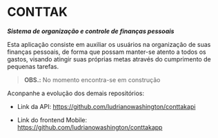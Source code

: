 # **CONTTAK**

**_Sistema de organização e controle de finanças pessoais_**

Esta aplicação consiste em auxiliar os usuários na organização de suas finanças pessoais, de forma que possam manter-se atento a todos os gastos, visando atingir suas próprias metas através do cumprimento de pequenas tarefas.

> **OBS.:** No momento encontra-se em construção

Aconpanhe a evolução dos demais repositórios:

- Link da API: https://github.com/ludrianowashington/conttakapi

- Link do frontend Mobile: https://github.com/ludrianowashington/conttakapp
